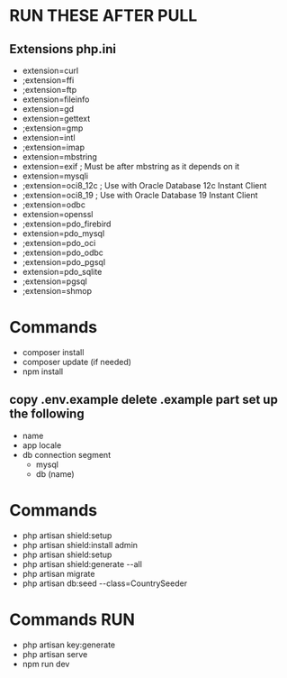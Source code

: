 # RUN THESE AFTER PULL

## Extensions php.ini
- extension=curl
- ;extension=ffi
- ;extension=ftp
- extension=fileinfo
- extension=gd
- extension=gettext
- ;extension=gmp
- extension=intl
- ;extension=imap
- extension=mbstring
- extension=exif      ; Must be after mbstring as it depends on it
- extension=mysqli
- ;extension=oci8_12c  ; Use with Oracle Database 12c Instant Client
- ;extension=oci8_19  ; Use with Oracle Database 19 Instant Client
- ;extension=odbc
- extension=openssl
- ;extension=pdo_firebird
- extension=pdo_mysql
- ;extension=pdo_oci
- ;extension=pdo_odbc
- ;extension=pdo_pgsql
- extension=pdo_sqlite
- ;extension=pgsql
- ;extension=shmop


# Commands
- composer install
- composer update (if needed)
- npm install

## copy .env.example delete .example part set up the following
- name
- app locale
- db connection segment
  + mysql
  + db (name)

# Commands
- php artisan shield:setup
- php artisan shield:install admin
- php artisan shield:setup
- php artisan shield:generate --all
- php artisan migrate
- php artisan db:seed --class=CountrySeeder

# Commands RUN
- php artisan key:generate
- php artisan serve
- npm run dev

